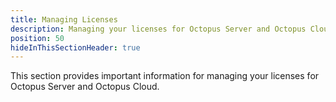 ```yaml
---
title: Managing Licenses
description: Managing your licenses for Octopus Server and Octopus Cloud.
position: 50
hideInThisSectionHeader: true
---
```


This section provides important information for managing your licenses for Octopus Server and Octopus Cloud.
